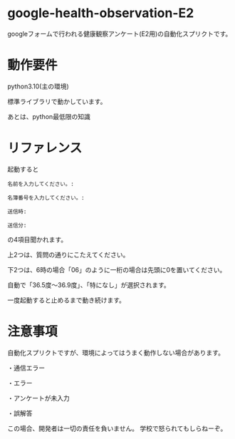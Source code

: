 # google-health-observation-E2
googleフォームで行われる健康観察アンケート(E2用)の自動化スプリクトです。

# 動作要件
python3.10(主の環境)

標準ライブラリで動かしています。

あとは、python最低限の知識

# リファレンス
起動すると

```
名前を入力してください。:

名簿番号を入力してください。:

送信時:

送信分:
```

の4項目聞かれます。

上2つは、質問の通りにこたえてください。

下2つは、6時の場合「06」のように一桁の場合は先頭に0を置いてください。

自動で「36.5度～36.9度」、「特になし」が選択されます。

一度起動すると止めるまで動き続けます。

# 注意事項
自動化スプリクトですが、環境によってはうまく動作しない場合があります。

・通信エラー

・エラー

・アンケートが未入力

・誤解答

この場合、開発者は一切の責任を負いません。
学校で怒られてもしらねーぞ。
